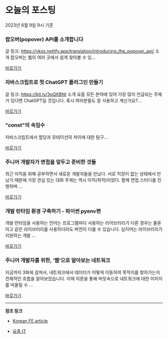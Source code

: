 # 오늘의 포스팅 
2023년 6월 9일 9시 기준 

###  팝오버(popover) API를 소개합니다 

 글 링크: https://ykss.netlify.app/translation/introducing_the_popover_api/ 소개 팝오버는 웹의 여러 곳에서 쉽게 찾아볼 수 있... 

 [바로가기](undefined) 

###  자바스크립트로 첫 ChatGPT 플러그인 만들기 

 글 링크: https://bit.ly/3oQXBNt 소개 요즘 모든 분야에 있어 가장 많이 언급되는 주제가 있다면 ChatGPT일 것입니다. 혹시 여러분들도 잘 사용하고 계신가요?... 

 [바로가기](undefined) 

###  "const"의 속임수 

 자바스크립트에서 할당과 뮤테이션의 차이에 대한 탐구... 

 [바로가기](undefined) 

### 주니어 개발자가 면접을 앞두고 준비한 것들 

 최근 이직을 위해 공부하면서 새로운 개발자들을 만났다. 서로 직장이 없는 상태에서 만났기 때문에 가장 관심 있는 대화 주제는 역시 이직(취직)이었다. 함께 면접 스터디를 진행하며 ... 

 [바로가기](https://yozm.wishket.com/magazine/detail/2058/) 

### 개발 런타임 환경 구축하기 - 파이썬 pyenv편 

 개발 런타임을 사용하는 언어는 프로그램마다 사용하는 라이브러리가 다른 경우는 물론이고 같은 라이브러리를 사용하더라도 버전이 다를 수 있습니다. 심지어는 라이브러리가 지원하는 개발 ... 

 [바로가기](https://yozm.wishket.com/magazine/detail/2057/) 

### 주니어 개발자를 위한, ‘웹’으로 알아보는 네트워크 

 지금까지 3화에 걸쳐서, 네트워크에서 데이터가 어떻게 이동하여 목적지를 찾아가는지 전체적인 흐름을 알아보았습니다. 이제 이론을 통해 머릿속으로 네트워크에 대한 이미지를 떠올릴 수 ... 

 [바로가기](https://yozm.wishket.com/magazine/detail/2055/) 

---

**참조 링크**

- [Korean FE article](https://kofearticle.substack.com) 

- [요즘 IT](https://yozm.wishket.com/magazine) 

